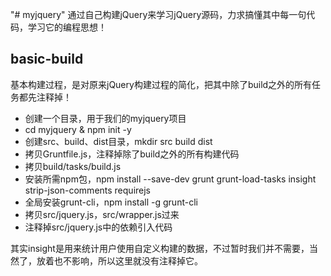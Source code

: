 "# myjquery" 
通过自己构建jQuery来学习jQuery源码，力求搞懂其中每一句代码，学习它的编程思想！

## basic-build
基本构建过程，是对原来jQuery构建过程的简化，把其中除了build之外的所有任务都先注释掉！

- 创建一个目录，用于我们的myjquery项目
- cd myjquery & npm init -y
- 创建src、build、dist目录，mkdir src build dist
- 拷贝Gruntfile.js，注释掉除了build之外的所有构建代码
- 拷贝build/tasks/build.js
- 安装所需npm包，npm install --save-dev grunt grunt-load-tasks insight strip-json-comments requirejs
- 全局安装grunt-cli，npm install -g grunt-cli
- 拷贝src/jquery.js，src/wrapper.js过来
- 注释掉src/jquery.js中的依赖引入代码

其实insight是用来统计用户使用自定义构建的数据，不过暂时我们并不需要，当然了，放着也不影响，所以这里就没有注释掉它。
